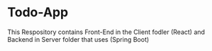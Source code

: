 # Todo-App
This Respository contains Front-End in the Client fodler (React) and Backend in Server folder that uses (Spring Boot)
